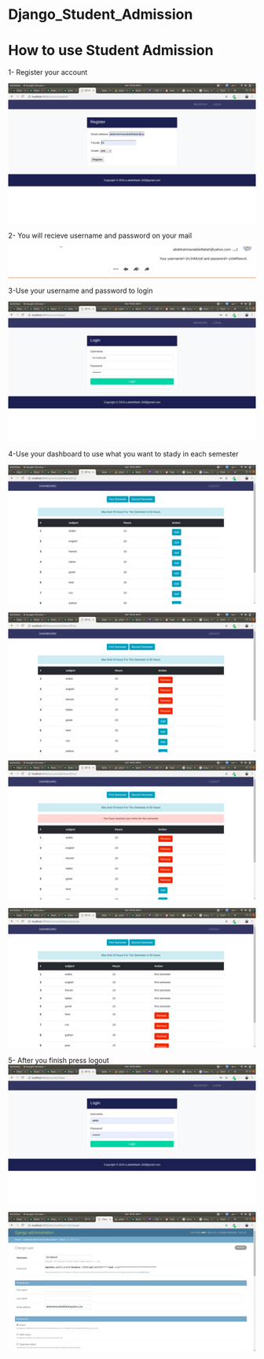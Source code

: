 # Django_Student_Admission


# How to use Student Admission

1- Register your account

![alt text](https://github.com/Abdelrahman1993/Django_Student_Admission/blob/master/images/1.png)

2- You will recieve username and password on your mail

![alt text](https://github.com/Abdelrahman1993/Django_Student_Admission/blob/master/images/2.png)

3-Use your username and password to login

![alt text](https://github.com/Abdelrahman1993/Django_Student_Admission/blob/master/images/3.png)

4-Use your dashboard to use what you want to stady in each semester

![alt text](https://github.com/Abdelrahman1993/Django_Student_Admission/blob/master/images/4.png)

![alt text](https://github.com/Abdelrahman1993/Django_Student_Admission/blob/master/images/5.png)

![alt text](https://github.com/Abdelrahman1993/Django_Student_Admission/blob/master/images/6.png)

![alt text](https://github.com/Abdelrahman1993/Django_Student_Admission/blob/master/images/7.png)

5- After you finish press logout
![alt text](https://github.com/Abdelrahman1993/Django_Student_Admission/blob/master/images/8.png)

![alt text](https://github.com/Abdelrahman1993/Django_Student_Admission/blob/master/images/9.png)


